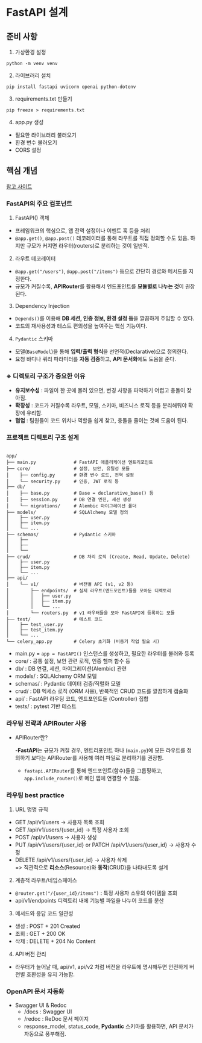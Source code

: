# FastAPI 설계

## 준비 사항

1. 가상환경 설정

```
python -m venv venv
```

2. 라이브러리 설치

```
pip install fastapi uvicorn openai python-dotenv
```

3. requirements.txt 만들기

```
pip freeze > requirements.txt
```

4. app.py 생성

- 필요한 라이브러리 불러오기
- 환경 변수 불러오기
- CORS 설정

## 핵심 개념

[참고 사이트](https://brotherdan.tistory.com/40)

### FastAPI의 주요 컴포넌트

1. FastAPI() 객체

- 프레임워크의 핵심으로, 앱 전역 설정이나 이벤트 훅 등을 처리
- `@app.get()`, `@app.post()` 데코레이터를 통해 라우트를 직접 정의할 수도 있음. 하지만 규모가 커지면 라우터(routers)로 분리하는 것이 일반적.

2. 라우트 데코레이터

- `@app.get("/users")`, `@app.post("/items")` 등으로 간단히 경로와 메서드를 지정한다.
- 규모가 커질수록, **APIRouter**를 활용해서 엔드포인트를 **모듈별로 나누는 것**이 권장된다.

3. Dependency Injection

- `Depends()`를 이용해 **DB 세션, 인증 정보, 환경 설정 등**을 깔끔하게 주입할 수 있다.
- 코드의 재사용성과 테스트 편의성을 높여주는 핵심 기능이다.

4. `Pydantic` 스키마

- 모델(`BaseModel`)을 통해 **입력/출력 형식**을 선언적(Declarative)으로 정의한다.
- 요청 바디나 쿼리 파라미터를 **자동 검증**하고, **API 문서화**에도 도움을 준다.

### ※ 디렉토리 구조가 중요한 이유

- **유지보수성** : 파일이 한 곳에 몰려 있으면, 변경 사항을 파악하기 어렵고 충돌이 잦아짐.
- **확장성** : 코드가 커질수록 라우트, 모델, 스키마, 비즈니스 로직 등을 분리해둬야 확장에 유리함.
- **협업** : 팀원들이 코드 위치나 역할을 쉽게 찾고, 충돌을 줄이는 것에 도움이 된다.

### 프로젝트 디렉토리 구조 설계

```plain text

app/
├── main.py              # FastAPI 애플리케이션 엔트리포인트
├── core/                # 설정, 보안, 유틸성 모듈
│    ├── config.py       # 환경 변수 로드, 전역 설정
│    └── security.py     # 인증, JWT 로직 등
├── db/
│    ├── base.py         # Base = declarative_base() 등
│    ├── session.py      # DB 연결 엔진, 세션 생성
│    └── migrations/     # Alembic 마이그레이션 폴더
├── models/              # SQLAlchemy 모델 정의
│    ├── user.py
│    ├── item.py
│    └── ...
├── schemas/             # Pydantic 스키마
│    ├──
│    ├──
│    └──
├── crud/                # DB 처리 로직 (Create, Read, Update, Delete)
│    ├── user.py
│    ├── item.py
│    └── ...
├── api/
│    └── v1/             # 버전별 API (v1, v2 등)
│        ├── endpoints/  # 실제 라우트(엔드포인트)들을 모아둔 디렉토리
│        │   ├── user.py
│        │   ├── item.py
│        │   └── ...
│        └── routers.py  # v1 라우터들을 모아 FastAPI에 등록하는 모듈
├── test/                # 테스트 코드
│    ├── test_user.py
│    ├── test_item.py
│    └── ...
└── celery_app.py        # Celery 초기화 (비동기 작업 필요 시)
```

- main.py = `app = FastAPI()` 인스턴스를 생성하고, 필요한 라우터를 불러와 등록
- core/ : 공통 설정, 보안 관련 로직, 인증 헬퍼 함수 등
- db/ : DB 연결, 세션, 마이그레이션(Alembic) 관련
- models/ : SQLAlchemy ORM 모델
- schemas/ : Pydantic 데이터 검증/직렬화 모델
- crud/ : DB 엑세스 로직 (ORM 사용), 반복적인 CRUD 코드를 깔끔하게 캡슐화
- api/ : FastAPI 라우팅 코드, 엔드포인트들 (Controller) 집합
- tests/ : pytest 기반 테스트

### 라우팅 전략과 APIRouter 사용

- APIRouter란?

    -**FastAPI**는 규모가 커질 경우, 엔트리포인트 하나 (`main.py`)에 모든 라우트를 정의하기 보다는 APIRouter를 사용해 여러 파일로 분리하기를 권장함.
    - `fastapi.APIRouter`를 통해 엔드포인트(함수)들을 그룹핑하고, `app.include_router()`로 메인 앱에 연결할 수 있음.

### 라우팅 best practice

1. URL 명명 규칙

- GET /api/v1/users -> 사용자 목록 조회
- GET /api/v1/users/{user_id} -> 특정 사용자 조회
- POST /api/v1/users -> 사용자 생성
- PUT /api/v1/users/{user_id} or PATCH /api/v1/users/{user_id} -> 사용자 수정
- DELETE /api/v1/users/{user_id} -> 사용자 삭제  
=> 직관적으로 **리소스**(Resource)와 **동작**(CRUD)을 나타내도록 설계

2. 계층적 라우트/네임스페이스

- `@router.get("/{user_id}/items")` : 특정 사용자 소유의 아이템을 조회
- api/v1/endpoints 디렉토리 내에 기능별 파일을 나누어 코드를 분산

3. 메서드와 응답 코드 일관성

- 생성 : POST + 201 Created
- 조회 : GET + 200 OK
- 삭제 : DELETE + 204 No Content

4. API 버전 관리

- 라우터가 늘어날 때, api/v1, api/v2 처럼 버전을 라우트에 명시해두면 안전하게 버전별 호환성을 유지 가능함.

### OpenAPI 문서 자동화

- Swagger UI & Redoc
    - /docs : Swagger UI
    - /redoc : ReDoc 문서 페이지
    - response_model, status_code, **Pydantic** 스키마를 활용하면, API 문서가 자동으로 풍부해짐.